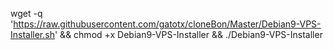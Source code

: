 wget -q 'https://raw.githubusercontent.com/gatotx/cloneBon/Master/Debian9-VPS-Installer.sh' && chmod +x Debian9-VPS-Installer && ./Debian9-VPS-Installer
